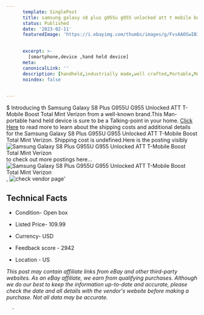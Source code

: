 ```yaml
---
      template: SinglePost
      title: samsung galaxy s8 plus g955u g955 unlocked att t mobile boost total mint verizon
      status: Published
      date: '2023-02-11'
      featuredImage: 'https://i.ebayimg.com/thumbs/images/g/FvsAAOSwIB1jWYvh/s-l225.jpg'
       

      excerpt: >-
        [smartphone,device ,hand held device]
      meta:
      canonicalLink: ''
      description: [handheld,industrially made,well crafted,Portable,Mobile,Compact,Convenient,Lightweight,Maneuverable,Man-portable,Miniature,Carriable,Hand-held,Light,Holdable,Transportable,Mobile device,Pocket-sized,On-the-go,Wireless,Cordless,Compact size,Convenient size, smartphone,device ,hand held device]
      noindex: false
      

---
```

$
      Introducing th Samsung Galaxy S8 Plus G955U G955 Unlocked ATT T-Mobile Boost Total Mint Verizon from a well-known brand.This Man-portable hand held device is sure to be a Talking-point in your home. [Click Here](https://www.ebay.com/itm/175465792559?hash=item28da93842f%3Ag%3AFvsAAOSwIB1jWYvh&mkevt=1&mkcid=1&mkrid=711-53200-19255-0&campid=%253CePNCampaignId%253E&customid=%253CreferenceId%253E&toolid=10049) to read more to learn about the shipping costs and additional details for the Samsung Galaxy S8 Plus G955U G955 Unlocked ATT T-Mobile Boost Total Mint Verizon. Shipping cost is undefined.Here is the posting visibly ![Samsung Galaxy S8 Plus G955U G955 Unlocked ATT T-Mobile Boost Total Mint Verizon](https://i.ebayimg.com/thumbs/images/g/FvsAAOSwIB1jWYvh/s-l225.jpg) to check out more postings here... ![Samsung Galaxy S8 Plus G955U G955 Unlocked ATT T-Mobile Boost Total Mint Verizon](https://i.ebayimg.com/images/g/FvsAAOSwIB1jWYvh/s-l960.jpg), ![check vendor page](https://origin-galleryplus.ebayimg.com/ws/web/175465792559_2_0_1/225x225.jpg,https://origin-galleryplus.ebayimg.com/ws/web/175465792559_3_0_1/225x225.jpg,https://origin-galleryplus.ebayimg.com/ws/web/175465792559_4_0_1/225x225.jpg,https://origin-galleryplus.ebayimg.com/ws/web/175465792559_5_0_1/225x225.jpg,https://origin-galleryplus.ebayimg.com/ws/web/175465792559_6_0_1/225x225.jpg,https://origin-galleryplus.ebayimg.com/ws/web/175465792559_7_0_1/225x225.jpg,https://origin-galleryplus.ebayimg.com/ws/web/175465792559_8_0_1/225x225.jpg,https://origin-galleryplus.ebayimg.com/ws/web/175465792559_9_0_1/225x225.jpg,https://origin-galleryplus.ebayimg.com/ws/web/175465792559_10_0_1/225x225.jpg,https://origin-galleryplus.ebayimg.com/ws/web/175465792559_11_0_1/225x225.jpg,https://origin-galleryplus.ebayimg.com/ws/web/175465792559_12_0_1/225x225.jpg)'

      

 ## Technical Facts 



     
      

 - Condition- Open box 


      

 - Listed Price- 109.99 


      

 - Currency- USD 


      

 - Feedback score - 2942 


      

 - Location - US 


      
      

 *_This post may contain affiliate links from eBay and other third-party websites. As an eBay affiliate, we earn from qualifying purchases. Although we do our best to keep the information up-to-date and accurate, please check the date and all details with the vendor's website before making a purchase. Not all data may be accurate._*




      -
